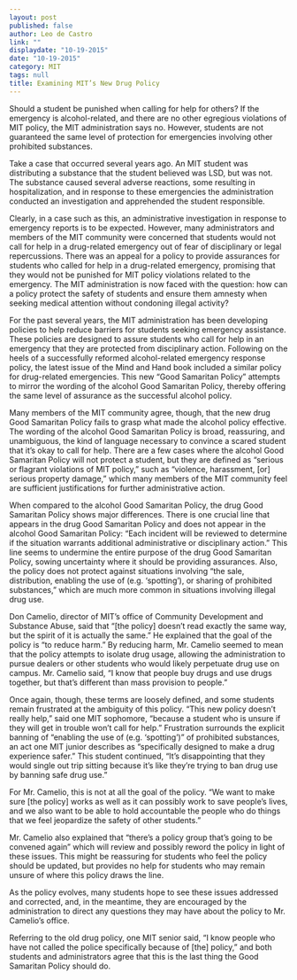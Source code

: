 ```yaml
---
layout: post
published: false
author: Leo de Castro
link: ""
displaydate: "10-19-2015"
date: "10-19-2015"
category: MIT
tags: null
title: Examining MIT’s New Drug Policy
---
```


Should a student be punished when calling for help for others? If the emergency is alcohol-related, and there are no other egregious violations of MIT policy, the MIT administration says no. However, students are not guaranteed the same level of protection for emergencies involving other prohibited substances.

Take a case that occurred several years ago. An MIT student was distributing a substance that the student believed was LSD, but was not. The substance caused several adverse reactions, some resulting in hospitalization, and in response to these emergencies the administration conducted an investigation and apprehended the student responsible. 

Clearly, in a case such as this, an administrative investigation in response to emergency reports is to be expected. However, many administrators and members of the MIT community were concerned that students would not call for help in a drug-related emergency out of fear of disciplinary or legal repercussions. There was an appeal for a policy to provide assurances for students who called for help in a drug-related emergency, promising that they would not be punished for MIT policy violations related to the emergency. The MIT administration is now faced with the question: how can a policy protect the safety of students and ensure them amnesty when seeking medical attention without condoning illegal activity? 

For the past several years, the MIT administration has been developing policies to help reduce barriers for students seeking emergency assistance. These policies are designed to assure students who call for help in an emergency that they are protected from disciplinary action. Following on the heels of a successfully reformed alcohol-related emergency response policy, the latest issue of the Mind and Hand book included a similar policy for drug-related emergencies. This new “Good Samaritan Policy” attempts to mirror the wording of the alcohol Good Samaritan Policy, thereby offering the same level of assurance as the successful alcohol policy.

Many members of the MIT community agree, though, that the new drug Good Samaritan Policy fails to grasp what made the alcohol policy effective. The wording of the alcohol Good Samaritan Policy is broad, reassuring, and unambiguous, the kind of language necessary to convince a scared student that it’s okay to call for help. There are a few cases where the alcohol Good Samaritan Policy will not protect a student, but they are defined as “serious or flagrant violations of MIT policy,” such as “violence, harassment, [or] serious property damage,” which many members of the MIT community feel are sufficient justifications for further administrative action. 

When compared to the alcohol Good Samaritan Policy, the drug Good Samaritan Policy shows major differences. There is one crucial line that appears in the drug Good Samaritan Policy and does not appear in the alcohol Good Samaritan Policy: “Each incident will be reviewed to determine if the situation warrants additional administrative or disciplinary action.” This line seems to undermine the entire purpose of the drug Good Samaritan Policy, sowing uncertainty where it should be providing assurances. Also, the policy does not protect against situations involving “the sale, distribution, enabling the use of (e.g. ‘spotting’), or sharing of prohibited substances,” which are much more common in situations involving illegal drug use.

Don Camelio, director of MIT’s office of Community Development and Substance Abuse, said that “[the policy] doesn’t read exactly the same way, but the spirit of it is actually the same.” He explained that the goal of the policy is “to reduce harm.” By reducing harm, Mr. Camelio seemed to mean that the policy attempts to isolate drug usage, allowing the administration to pursue dealers or other students who would likely perpetuate drug use on campus. Mr. Camelio said, “I know that people buy drugs and use drugs together, but that’s different than mass provision to people.”
 
Once again, though, these terms are loosely defined, and some students remain frustrated at the ambiguity of this policy. “This new policy doesn’t really help,” said one MIT sophomore, “because a student who is unsure if they will get in trouble won’t call for help.” Frustration surrounds the explicit banning of “enabling the use of (e.g. ‘spotting’)” of prohibited substances, an act one MIT junior describes as “specifically designed to make a drug experience safer.” This student continued, “It’s disappointing that they would single out trip sitting because it’s like they’re trying to ban drug use by banning safe drug use.”

For Mr. Camelio, this is not at all the goal of the policy. “We want to make sure [the policy] works as well as it can possibly work to save people’s lives, and we also want to be able to hold accountable the people who do things that we feel jeopardize the safety of other students.” 

Mr. Camelio also explained that “there’s a policy group that’s going to be convened again” which will review and possibly reword the policy in light of these issues. This might be reassuring for students who feel the policy should be updated, but provides no help for students who may remain unsure of where this policy draws the line. 

As the policy evolves, many students hope to see these issues addressed and corrected, and, in the meantime, they are encouraged by the administration to direct any questions they may have about the policy to Mr. Camelio’s office. 

Referring to the old drug policy, one MIT senior said, “I know people who have not called the police specifically because of [the] policy,” and both students and administrators agree that this is the last thing the Good Samaritan Policy should do.

